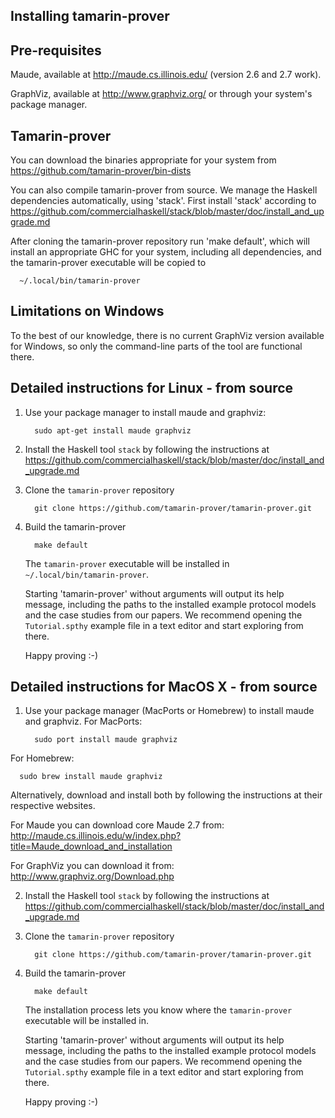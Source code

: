Installing tamarin-prover
-------------------------

Pre-requisites
--------------

Maude, available at http://maude.cs.illinois.edu/
(version 2.6 and 2.7 work).

GraphViz, available at http://www.graphviz.org/ or through your system's package manager.


Tamarin-prover
--------------

You can download the binaries appropriate for your system from
https://github.com/tamarin-prover/bin-dists

You can also compile tamarin-prover from source.  We manage the
Haskell dependencies automatically, using 'stack'. First install
'stack' according to
https://github.com/commercialhaskell/stack/blob/master/doc/install_and_upgrade.md

After cloning the tamarin-prover repository run 'make default', which
will install an appropriate GHC for your system, including all
dependencies, and the tamarin-prover executable will be copied to

```
  ~/.local/bin/tamarin-prover
```

Limitations on Windows
----------------------

To the best of our knowledge, there is no current GraphViz version
available for Windows, so only the command-line parts of the tool are
functional there.


Detailed instructions for Linux - from source
---------------------------------------------

1. Use your package manager to install maude and graphviz:

   ```
     sudo apt-get install maude graphviz
   ```

2. Install the Haskell tool `stack` by following the instructions at 
   https://github.com/commercialhaskell/stack/blob/master/doc/install_and_upgrade.md

3. Clone the `tamarin-prover` repository

   ```
     git clone https://github.com/tamarin-prover/tamarin-prover.git
   ```

4. Build the tamarin-prover

   ```
     make default
   ```
   
   The `tamarin-prover` executable will be installed in `~/.local/bin/tamarin-prover`.

   Starting 'tamarin-prover' without arguments will output its help message,
   including the paths to the installed example protocol models and the
   case studies from our papers. We recommend opening the `Tutorial.spthy`
   example file in a text editor and start exploring from there. 

   Happy proving :-)


Detailed instructions for MacOS X - from source
---------------------------------------------

1. Use your package manager (MacPorts or Homebrew) to install maude and graphviz. For MacPorts:

   ```
     sudo port install maude graphviz
   ```

  For Homebrew:

   ```
     sudo brew install maude graphviz
   ```


 Alternatively, download and install both by following the instructions at their respective websites.

For Maude you can download core Maude 2.7 from:
http://maude.cs.illinois.edu/w/index.php?title=Maude_download_and_installation

For GraphViz you can download it from:
http://www.graphviz.org/Download.php

2. Install the Haskell tool `stack` by following the instructions at 
   https://github.com/commercialhaskell/stack/blob/master/doc/install_and_upgrade.md

3. Clone the `tamarin-prover` repository

   ```
     git clone https://github.com/tamarin-prover/tamarin-prover.git
   ```

4. Build the tamarin-prover

   ```
     make default
   ```

   The installation process lets you know where the `tamarin-prover` executable will be installed in.
   
   Starting 'tamarin-prover' without arguments will output its help message,
   including the paths to the installed example protocol models and the
   case studies from our papers. We recommend opening the `Tutorial.spthy`
   example file in a text editor and start exploring from there. 

   Happy proving :-)
